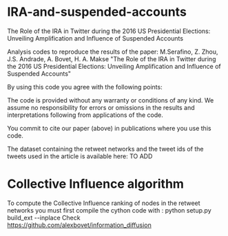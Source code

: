 # IRA-and-suspended-accounts
The Role of the IRA in Twitter during the 2016 US Presidential Elections: Unveiling Amplification and Influence of Suspended Accounts

Analysis codes to reproduce the results of the paper:
M.Serafino, Z. Zhou, J.S. Andrade, A. Bovet, H. A. Makse 
"The Role of the IRA in Twitter during the 2016 US Presidential Elections: Unveiling Amplification and Influence of Suspended Accounts"

By using this code you agree with the following points:

The code is provided without any warranty or conditions of any kind. We assume no responsibility for errors or omissions in the results and interpretations following from applications of the code.

You commit to cite our paper (above) in publications where you use this code.

The dataset containing the retweet networks and the tweet ids of the tweets used in the article is available here:
TO ADD

# Collective Influence algorithm
To compute the Collective Influence ranking of nodes in the retweet networks you must first compile the cython code with : python setup.py build_ext --inplace
Check https://github.com/alexbovet/information_diffusion
